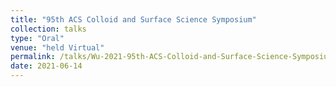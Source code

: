 ```yaml
---
title: "95th ACS Colloid and Surface Science Symposium"
collection: talks
type: "Oral"
venue: "held Virtual"
permalink: /talks/Wu-2021-95th-ACS-Colloid-and-Surface-Science-Symposium
date: 2021-06-14
---
```

